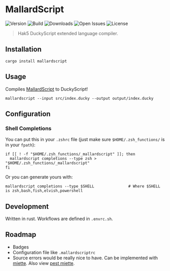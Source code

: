 # MallardScript

![Version](https://img.shields.io/crates/v/mallardscript?style=flat-square)
![Build](https://img.shields.io/travis/Nate-Wilkins/mallardscript/main?style=flat-square)
![Downloads](https://img.shields.io/crates/d/mallardscript?color=%230E0&style=flat-square)
![Open Issues](https://img.shields.io/github/issues-raw/Nate-Wilkins/mallardscript?style=flat-square)
![License](https://img.shields.io/github/license/Nate-Wilkins/mallardscript?color=%2308F&style=flat-square)

> Hak5 DuckyScript extended language compiler.

## Installation

```
cargo install mallardscript
```

## Usage

Compiles [MallardScript](https://github.com/Nate-Wilkins/pest_duckyscript) to DuckyScript!

```
mallardscript --input src/index.ducky --output output/index.ducky
```

## Configuration

### Shell Completions

You can put this in your `.zshrc` file (just make sure `$HOME/.zsh_functions/` is in your
`fpath`):

```
if [[ ! -f "$HOME/.zsh_functions/_mallardscript" ]]; then
  mallardscript completions --type zsh > "$HOME/.zsh_functions/_mallardscript"
fi
```

Or you can generate yours with:

```
mallardscript completions --type $SHELL               # Where $SHELL is zsh,bash,fish,elvish,powershell
```

## Development

Written in rust. Workflows are defined in `.envrc.sh`.

## Roadmap

- Badges
- Configuration file like `.mallardscriptrc`
- Source errors would be really nice to have.
  Can be implemented with [miette](https://crates.io/crates/miette).
  Also view [pest miette](https://github.com/pest-parser/pest/issues/582).
